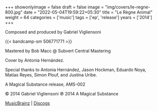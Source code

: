 +++
showonlyimage = false
draft = false
image = "img/covers/le-regne-800.jpg"
date = "2022-05-04T19:59:22+05:30"
title = "Le Règne Animal"
weight = 64
categories = ['music']
tags = ['ep', 'release']
years = ['2014']
+++


<!--more-->

Composed and produced by Gabriel Vigliensoni

{{< bandcamp-sm 506771771 >}}

Mastered by Bob Macc @ Subvert Central Mastering

Cover by Antonia Hernández.

Special thanks to Antonia Hernández, Jason Hockman, Eduardo Noya, Matías Reyes, Simon Plouf, and Justina Uribe.

A Magical Substance release, AMS-002

© 2014 Gabriel Vigliensoni ℗ 2014 A Magical Substance

[MusicBrainz](https://musicbrainz.org/release-group/709bf4b9-e2ed-45ba-b34a-15d89e6c69fd) | [Discogs](https://www.discogs.com/Gabriel-Vigliensoni-Le-R%C3%A8gne-Animal/release/6223029)